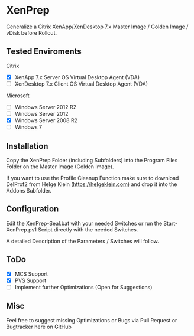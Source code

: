 # XenPrep
Generalize a Citrix XenApp/XenDesktop 7.x Master Image / Golden Image / vDisk before Rollout.

## Tested Enviroments

Citrix
- [x] XenApp 7.x Server OS Virtual Desktop Agent (VDA)
- [ ] XenDesktop 7.x Client OS Virtual Desktop Agent (VDA)

Microsoft
- [ ] Windows Server 2012 R2
- [ ] Windows Server 2012
- [x] Windows Server 2008 R2
- [ ] Windows 7

## Installation
Copy the XenPrep Folder (including Subfolders) into the Program Files Folder on the Master Image (Golden Image).

If you want to use the Profile Cleanup Function make sure to download DelProf2 from Helge Klein (https://helgeklein.com) and drop it into the Addons Subfolder.

## Configuration
Edit the XenPrep-Seal.bat with your needed Switches or run the Start-XenPrep.ps1 Script directly with the needed Switches.

A detailed Description of the Parameters / Switches will follow.

## ToDo
- [x] MCS Support 
- [x] PVS Support
- [ ] Implement further Optimizations (Open for Suggestions)

## Misc
Feel free to suggest missing Optimizations or Bugs via Pull Request or Bugtracker here on GitHub
